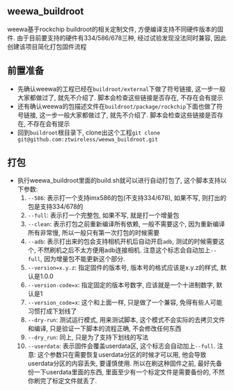 ## weewa_buildroot

weewa基于rockchip buildroot的相关定制文件, 方便编译支持不同硬件版本的固件. 由于目前要支持的硬件有334/586/678三种, 经过试验发现没法同时兼容, 因此创建该项目简化打包固件流程

## 前置准备

* 先确认weewa的工程已经在`buildroot/external`下做了符号链接, 这一步一般大家都做过了, 就先不介绍了. 脚本会检查这些链接是否存在, 不存在会有提示
* 还有确认weewa的包描述文件在`buildroot/package/rockchip`下面也做了符号链接, 这一步一般大家都做过了, 就先不介绍了. 脚本会检查这些链接是否存在, 不存在会有提示
* 回到`buildroot`根目录下, clone出这个工程`git clone git@github.com:ztwireless/weewa_buildroot.git`

## 打包 

* 执行weewa_buildroot里面的build.sh就可以进行自动打包了, 这个脚本支持以下参数:
	1. `--586`: 表示打一个支持imx586的包(不支持334/678), 如果不写, 则打出的包是支持334/678的
	2. `--full`: 表示打一个完整包, 如果不写, 就是打一个增量包
	3. `--clean`: 表示打包之前重新编译所有依赖, 一般不需要这个, 因为重新编译所有非常慢, 所以一般只有第一次打包的时候需要
	4. `--adb`: 表示打出来的包会支持相机开机后自动开启`adb`, 测试的时候需要这个, 不然刷机之后不太方便用adb连接相机. 注意这个标志会自动加上`--full`, 因为增量包不能更新这个部分.
	5. `--version=x.y.z`: 指定固件的版本号, 版本号的格式应该是x.y.z的样式, 默认是1.0.0
	6. `--version-code=x`: 指定固定的版本号数字, 应该就是一个十进制数字, 默认是1
	7. `--version_code=x`: 这个和上面一样, 只是做了一个兼容, 免得有些人可能习惯打成下划线了
	8. `--dry-run`: 测试运行模式, 用来测试脚本, 这个模式不会实际的去拷贝文件和编译, 只是验证一下脚本的流程正确, 不会修改任何东西
	9. `--dry_run`: 同上, 只是为了支持下划线的写法
	10. `--userdata`: 表示固件会覆盖userdata区, 这个标志会自动加上`--full`. 注意: 这个参数只在需要恢复userdata分区的时候才可以用, 他会导致userdata分区的内容丢失, 要谨慎使用. 所以在刷这种固件之前, 最好先备份一下userdata里面的东西, 里面至少有一个标定文件是需要备份的, 不然你刷完了标定文件就丢了.